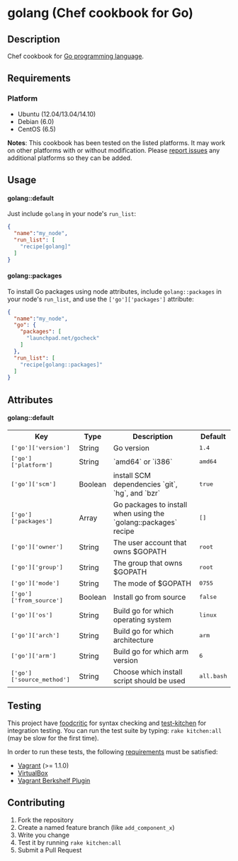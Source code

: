 # <a name="title"></a> golang (Chef cookbook for Go)

## <a name="description"></a> Description

Chef cookbook for [Go programming language](http://golang.org/).

## <a name="requirements"></a> Requirements

### <a name="requirements-platform"></a> Platform

* Ubuntu (12.04/13.04/14.10)
* Debian (6.0)
* CentOS (6.5)

**Notes**: This cookbook has been tested on the listed platforms. It
may work on other platforms with or without modification. Please
[report issues](https://github.com/NOX73/chef-golang/issues) any additional platforms so they can be added.


## <a name="usage"></a> Usage

#### golang::default

Just include `golang` in your node's `run_list`:

```json
{
  "name":"my_node",
  "run_list": [
    "recipe[golang]"
  ]
}
```

#### golang::packages

To install Go packages using node attributes, include `golang::packages` in your node's `run_list`, and use the `['go']['packages']` attribute:

```json
{
  "name":"my_node",
  "go": {
    "packages": [
      "launchpad.net/gocheck"
    ]
  },
  "run_list": [
    "recipe[golang::packages]"
  ]
}
```


## <a name="attributes"></a> Attributes

#### golang::default
<table>
  <tr>
    <th>Key</th>
    <th>Type</th>
    <th>Description</th>
    <th>Default</th>
  </tr>
  <tr>
    <td><tt>['go']['version']</tt></td>
    <td>String</td>
    <td>Go version</td>
    <td><tt>1.4</tt></td>
  </tr>
  <tr>
    <td><tt>['go']['platform']</tt></td>
    <td>String</td>
    <td>`amd64` or `i386`</td>
    <td><tt>amd64</tt></td>
  </tr>
    <tr>
    <td><tt>['go']['scm']</tt></td>
    <td>Boolean</td>
    <td>install SCM dependencies `git`, `hg`, and `bzr`</td>
    <td><tt>true</tt></td>
  </tr>
  </tr>
  <tr>
    <td><tt>['go']['packages']</tt></td>
    <td>Array</td>
    <td>Go packages to install when using the `golang::packages` recipe</td>
    <td><tt>[]</tt></td>
  </tr>
  <tr>
    <td><tt>['go']['owner']</tt></td>
    <td>String</td>
    <td>The user account that owns $GOPATH</td>
    <td><tt>root</tt></td>
  </tr>
  <tr>
    <td><tt>['go']['group']</tt></td>
    <td>String</td>
    <td>The group that owns $GOPATH</td>
    <td><tt>root</tt></td>
  </tr>
  <tr>
    <td><tt>['go']['mode']</tt></td>
    <td>String</td>
    <td>The mode of $GOPATH</td>
    <td><tt>0755</tt></td>
  </tr>
  <tr>
    <td><tt>['go']['from_source']</tt></td>
    <td>Boolean</td>
    <td>Install go from source</td>
    <td><tt>false</tt></td>
  </tr>
  <tr>
    <td><tt>['go']['os']</tt></td>
    <td>String</td>
    <td>Build go for which operating system</td>
    <td><tt>linux</tt></td>
  </tr>
  <tr>
    <td><tt>['go']['arch']</tt></td>
    <td>String</td>
    <td>Build go for which architecture</td>
    <td><tt>arm</tt></td>
  </tr>
  <tr>
    <td><tt>['go']['arm']</tt></td>
    <td>String</td>
    <td>Build go for which arm version</td>
    <td><tt>6</tt></td>
  </tr>
  <tr>
    <td><tt>['go']['source_method']</tt></td>
    <td>String</td>
    <td>Choose which install script should be used</td>
    <td><tt>all.bash</tt></td>
  </tr>
</table>

## <a name="testing"></a> Testing

This project have [foodcritic](https://github.com/acrmp/foodcritic) for syntax checking and
[test-kitchen](https://github.com/opscode/test-kitchen) for integration testing. You can run the test suite by
typing: `rake kitchen:all` (may be slow for the first time).

In order to run these tests, the following
[requirements](https://github.com/opscode/kitchen-vagrant#-requirements) must be
satisfied:

* [Vagrant](http://vagrantup.com/) (>= 1.1.0)
* [VirtualBox](https://www.virtualbox.org/)
* [Vagrant Berkshelf Plugin](http://rubygems.org/gems/vagrant-berkshelf)

## <a name="contributing"></a> Contributing

1. Fork the repository
2. Create a named feature branch (like `add_component_x`)
3. Write you change
4. Test it by running `rake kitchen:all`
5. Submit a Pull Request
